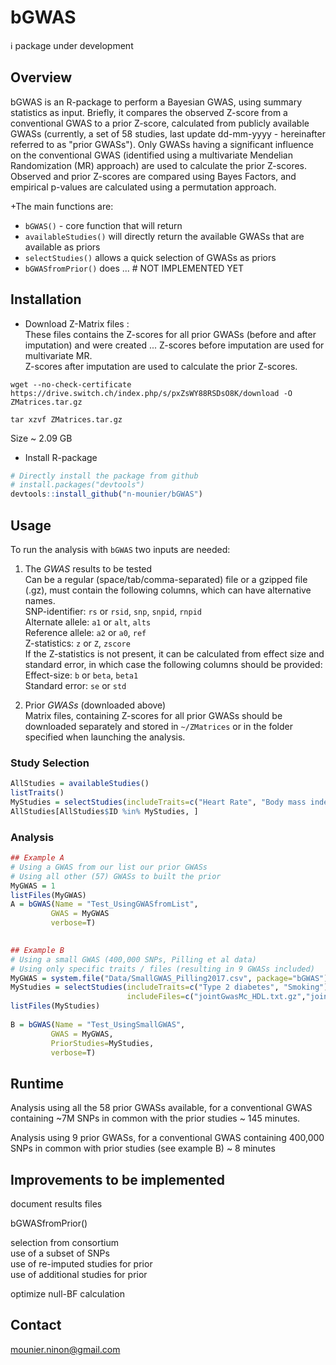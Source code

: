 
# bGWAS
[//]:========================================

:information_source: package under development

## Overview
[//]:-------------------------------

bGWAS is an R-package to perform a Bayesian GWAS, using summary statistics as input. Briefly, it compares the observed Z-score from a conventional GWAS to a prior Z-score, calculated from publicly available GWASs (currently, a set of 58 studies, last update dd-mm-yyyy - hereinafter referred to as "prior GWASs"). Only GWASs having a significant influence on the conventional GWAS (identified using a multivariate Mendelian Randomization (MR) approach) are used to calculate the prior Z-scores.          
Observed and prior Z-scores are compared using Bayes Factors, and empirical p-values are calculated using a permutation approach.   

+The main functions are:
-   `bGWAS()` -  core function that will return 
-   `availableStudies()` will directly return the available GWASs that are available as priors
-   `selectStudies()` allows a quick selection of GWASs as priors
-   `bGWASfromPrior()` does ... # NOT IMPLEMENTED YET


## Installation
[//]:-------------------------------


* Download Z-Matrix files :   
These files contains the Z-scores for all prior GWASs (before and after imputation) and were created ... 
Z-scores before imputation are used for multivariate MR.  
Z-scores after imputation are used to calculate the prior Z-scores. 

`wget --no-check-certificate https://drive.switch.ch/index.php/s/pxZsWY88RSDsO8K/download -O ZMatrices.tar.gz`    

`tar xzvf ZMatrices.tar.gz`

Size ~ 2.09 GB   
  

* Install R-package
``` r
# Directly install the package from github
# install.packages("devtools")
devtools::install_github("n-mounier/bGWAS")
```


## Usage
[//]:-------------------------------

To run the analysis with `bGWAS` two inputs are needed:

1. The *GWAS* results to be tested   
Can be a regular (space/tab/comma-separated) file or a gzipped file (.gz), must contain the following columns, which can have alternative names.  
SNP-identifier:  `rs` or `rsid`, `snp`, `snpid`, `rnpid`    
Alternate allele:  `a1` or `alt`, `alts`    
Reference allele: `a2` or `a0`, `ref`    
Z-statistics: `z` or `Z`, `zscore`      
If the Z-statistics is not present, it can be calculated from effect size and standard error, in which case the following columns should be provided:
Effect-size: `b` or `beta`, `beta1`    
Standard error:  `se` or `std`     

2. Prior *GWASs* (downloaded above)   
Matrix files, containing Z-scores for all prior GWASs should be downloaded separately and stored in `~/ZMatrices` or in the folder specified when launching the analysis.
 
<!---  Format?
Can I add one more?--->


### Study Selection
``` r
AllStudies = availableStudies()
listTraits()
MyStudies = selectStudies(includeTraits=c("Heart Rate", "Body mass index", "Smoking"))
AllStudies[AllStudies$ID %in% MyStudies, ]
```

### Analysis
``` r
## Example A
# Using a GWAS from our list our prior GWASs
# Using all other (57) GWASs to built the prior
MyGWAS = 1
listFiles(MyGWAS)
A = bGWAS(Name = "Test_UsingGWASfromList",
         GWAS = MyGWAS
         verbose=T)
         

## Example B
# Using a small GWAS (400,000 SNPs, Pilling et al data)
# Using only specific traits / files (resulting in 9 GWASs included)
MyGWAS = system.file("Data/SmallGWAS_Pilling2017.csv", package="bGWAS")
MyStudies = selectStudies(includeTraits=c("Type 2 diabetes", "Smoking"),    
                          includeFiles=c("jointGwasMc_HDL.txt.gz","jointGwasMc_LDL.txt.gz"))
listFiles(MyStudies)
 
B = bGWAS(Name = "Test_UsingSmallGWAS",
         GWAS = MyGWAS,
         PriorStudies=MyStudies,
         verbose=T)        
```


## Runtime
[//]:-------------------------------

Analysis using all the 58 prior GWASs available, for a conventional GWAS containing ~7M SNPs in common with the prior studies ~ 145 minutes.

Analysis using 9 prior GWASs, for a conventional GWAS containing 400,000 SNPs in common with prior studies (see example B) ~ 8 minutes


## Improvements to be implemented
[//]:-------------------------------

document results files    

bGWASfromPrior()    

selection from consortium    
use of a subset of SNPs   
use of re-imputed studies for prior   
use of additional studies for prior   

optimize null-BF calculation




## Contact
<mounier.ninon@gmail.com>

